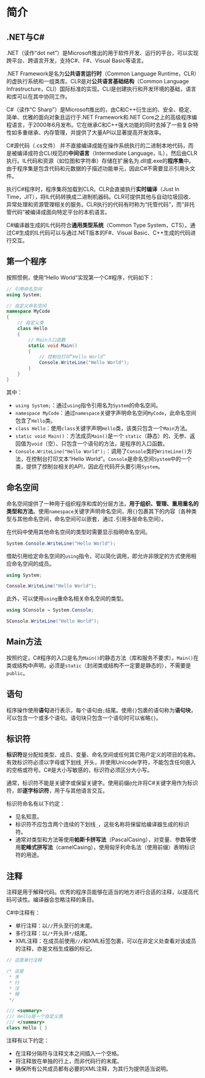 # 简介

## .NET与C\#

.NET（读作“dot net”）是Microsoft推出的用于软件开发、运行的平台，可以实现跨平台、跨语言开发，支持C#、F#、Visual Basic等语言。

.NET Framework是名为**公共语言运行时**（Common Language Runtime，CLR）的虚执行系统和一组类库。CLR是对**公共语言基础结构**（Common Language Infrastructure，CLI）国际标准的实现。CLI是创建执行和开发环境的基础，语言和库可以在其中协同工作。

C#（读作“C Sharp”）是Microsoft推出的，由C和C++衍生出的、安全、稳定、简单、优雅的面向对象且运行于.NET Framework和.NET Core之上的高级程序编程语言，于2000年6月发布。它在继承C和C++强大功能的同时去掉了一些复杂特性如多重继承、内存管理，并提供了大量API以显著提高开发效率。

C#源代码（.cs文件） 并不直接编译成能在操作系统执行的二进制本地代码，而是被编译成符合CLI规范的**中间语言**（Intermediate Language，IL），然后由CLR执行。IL代码和资源（如位图和字符串）存储在扩展名为.dll或.exe的**程序集**中。由于程序集是包含代码和元数据的子描述功能单元，因此C#不需要显示引用头文件。

执行C#程序时，程序集将加载到CLR。CLR会直接执行**实时编译**（Just In Time，JIT），将IL代码转换成二进制机器码。CLR可提供其他与自动垃圾回收、异常处理和资源管理相关的服务。CLR执行的代码有时称为“托管代码”，而“非托管代码”被编译成面向特定平台的本机语言。

C#编译器生成的IL代码符合**通用类型系统**（Common Type System，CTS）。通过C#生成的IL代码可以与通过.NET版本的F#、Visual Basic、C++生成的代码进行交互。

## 第一个程序

按照惯例，使用“Hello World”实现第一个C#程序，代码如下：

```csharp
// 引用命名空间
using System;

// 自定义命名空间
namespace MyCode
{
    // 自定义类
    class Hello
    {
        // Main入口函数
        static void Main()
        {
            // 控制台打印“Hello World”
            Console.WriteLine("Hello World");
        }
    }
}
```

其中：

- `using System;`：通过`using`指令引用名为`System`的命名空间。
- `namespace MyCode`：通过`namespace`关键字声明命名空间`MyCode`，此命名空间包含了`Hello`类。
- `class Hello`：使用`class`关键字声明`Hello`类，该类只包含一个`Main`方法。
- `static void Main()`：方法成员`Main()`是一个 `static`（静态）的、无参、返回值为`void`（空）、只包含一个语句的方法，是程序的入口函数。
- `Console.WriteLine("Hello World");`：调用了`Console`类的`WriteLine()`方法，在控制台打印文本“Hello World”。`Console`是命名空间`System`中的一个类，提供了控制台相关的API，因此在代码开头要引用`System`。

## 命名空间

命名空间提供了一种用于组织程序和库的分层方法，**用于组织、管理、重用重名的类型和方法**。使用`namespace`关键字声明命名空间，用`{}`包裹其下的内容（各种类型与其他命名空间，命名空间可以嵌套，通过`.`引用多层命名空间）。

在代码中使用其他命名空间的类型时需要显示指明命名空间。

```csharp
System.Console.WriteLine("Hello World");
```

借助引用给定命名空间的`using`指令，可以简化调用，即允许非限定的方式使用相应命名空间的成员。

```csharp
using System;

Console.WriteLine("Hello World");
```

此外，可以使用`using`重命名相关命名空间的类型。

```csharp
using SConsole = System.Console;

SConsole.WriteLine("Hello World");
```

## Main方法

按照约定，C#程序的入口是名为`Main()`的静态方法（库和服务不要求）。`Main()`在类或结构中声明，必须是`static`（封闭类或结构不一定要是静态的），不需要是`public`。

## 语句

程序操作使用**语句**进行表示，每个语句由`;`结尾。使用`{}`包裹的语句称为**语句块**，可以包含一个或多个语句。语句块只包含一个语句时可以省略`{}`。

## 标识符

**标识符**是分配给类型、成员、变量、命名空间或任何其它用户定义的项目的名称。有效标识符必须以字母或下划线`_`开头，并使用Unicode字符，不能包含任何嵌入的空格或符号。C#是大小写敏感的，标识符必须区分大小写。

通常，标识符不能是关键字或保留关键字。使用前缀`@`允许将C#关键字用作为标识符，即**逐字标识符**，用于与其他语言交互。

标识符命名有以下约定：

- 见名知意。
- 标识符不应包含两个连续的下划线`_`，这些名称将保留给编译器生成的标识符。
- 通常对类型和方法等使用**帕斯卡拼写法**（PascalCasing），对变量、参数等使用**驼峰式拼写法**（camelCasing），使用匈牙利命名法（使用前缀）表明标识符的用途。

## 注释

注释是用于解释代码。优秀的程序员能够在适当的地方进行合适的注释，以提高代码可读性。编译器会忽略注释的条目。

C#中注释有：

- 单行注释：以`//`开头至行的末尾。
- 多行注释：以`/*`开头并`*/`结尾。
- XML注释：在成员前使用`///`和XML标签包裹，可以在非定义处查看对该成员的注释，亦是文档生成器的标记。

```csharp
// 这是单行注释

/* 这是
 * 多
 * 行
 * 注
 * 释
 */

/// <summary>
/// Hello是一个自定义类
/// </summary>
class Hello { }
```

注释有以下约定：

- 在注释分隔符与注释文本之间插入一个空格。
- 将注释放在单独的行上，而非代码行的末尾。
- 确保所有公共成员都有必要的XML注释，为其行为提供适当说明。
